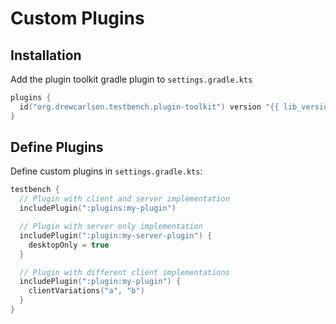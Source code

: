 # Custom Plugins

## Installation

Add the plugin toolkit gradle plugin to `settings.gradle.kts`

```kotlin
plugins {
  id("org.drewcarlson.testbench.plugin-toolkit") version "{{ lib_version }}"
}
```

## Define Plugins

Define custom plugins in `settings.gradle.kts`:

```kotlin
testbench {
  // Plugin with client and server implementation
  includePlugin(":plugins:my-plugin")

  // Plugin with server only implementation
  includePlugin(":plugin:my-server-plugin") {
    desktopOnly = true
  }

  // Plugin with different client implementations
  includePlugin(":plugin:my-plugin") {
    clientVariations("a", "b")
  }
}
```
